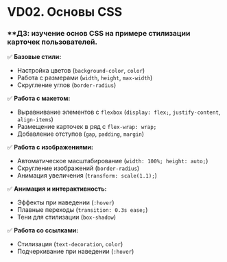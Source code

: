 #  VD02. Основы CSS

### **ДЗ: изучение основ CSS на примере стилизации карточек пользователей.  

✅ **Базовые стили:**  
- Настройка цветов (`background-color`, `color`)  
- Работа с размерами (`width`, `height`, `max-width`)  
- Скругление углов (`border-radius`)  

✅ **Работа с макетом:**  
- Выравнивание элементов с `flexbox` (`display: flex;`, `justify-content`, `align-items`)  
- Размещение карточек в ряд с `flex-wrap: wrap;`  
- Добавление отступов (`gap`, `padding`, `margin`)  

✅ **Работа с изображениями:**  
- Автоматическое масштабирование (`width: 100%; height: auto;`)  
- Скругление изображений (`border-radius`)  
- Анимация увеличения (`transform: scale(1.1);`)  

✅ **Анимация и интерактивность:**  
- Эффекты при наведении (`:hover`)  
- Плавные переходы (`transition: 0.3s ease;`)  
- Тени для стилизации (`box-shadow`)  

✅ **Работа со ссылками:**  
- Стилизация (`text-decoration`, `color`)  
- Подчеркивание при наведении (`:hover`)  
